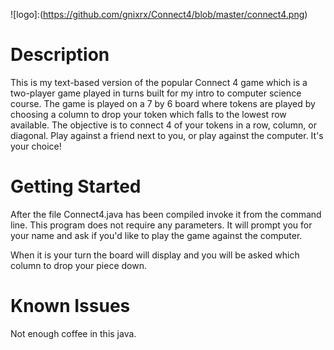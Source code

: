 ![logo]:(https://github.com/gnixrx/Connect4/blob/master/connect4.png)

# Description

This is my text-based version of the popular Connect 4 game which is a two-player game played in turns built for my intro to computer science course. The game is played on a 7 by 6 board where tokens are played by choosing a column to drop your token which falls to the lowest row available. The objective is to connect 4 of your tokens in a row, column, or diagonal. Play against a friend next to you, or play against the computer. It's your choice!

# Getting Started

After the file Connect4.java has been compiled invoke it from the command line. This program does not require any parameters. It will prompt you for your name and ask if you'd like to play the game against the computer.

When it is your turn the board will display and you will be asked which column to drop your piece down.

# Known Issues

Not enough coffee in this java.